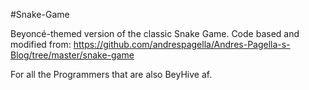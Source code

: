 #Snake-Game

Beyoncé-themed version of the classic Snake Game.
Code based and modified from: https://github.com/andrespagella/Andres-Pagella-s-Blog/tree/master/snake-game

For all the Programmers that are also BeyHive af. 
